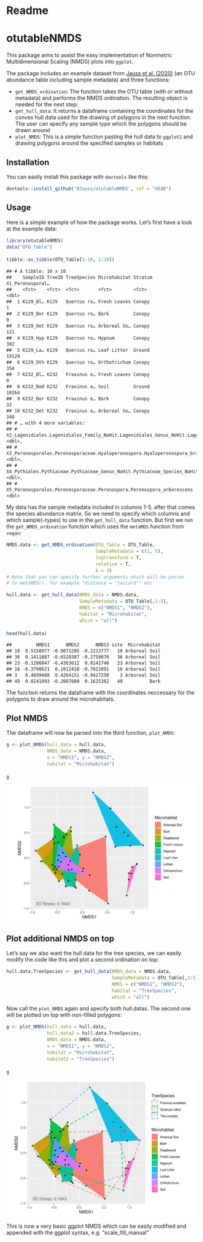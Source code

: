 Readme
================

# otutableNMDS

This package aims to assist the easy implementation of Nonmetric
Multidimensional Scaling (NMDS) plots into `ggplot`.

The package includes an example dataset from [Jauss et
al. (2020)](%22https://www.frontiersin.org/articles/10.3389/fmicb.2020.592189/%22)
(an OTU abundance table including sample metadata) and three functions:

  - `get_NMDS_ordination`: The function takes the OTU table (with or
    without metadata) and performs the NMDS ordination. The resulting
    object is needed for the next step:
  - `get_hull_data`: It returns a dataframe containing the coordinates
    for the convex hull data used for the drawing of polygons in the
    next function. The user can specify any sample type which the
    polygons should be drawn around
  - `plot_NMDS`: This is a simple function pasting the hull data to
    `ggplot2` and drawing polygons around the specified samples or
    habitats

## Installation

You can easily install this package with `devtools` like this:

``` r
devtools::install_github('RJauss/otutableNMDS', ref = "HEAD")
```

## Usage

Here is a simple example of how the package works. Let’s first have a
look at the example data:

``` r
library(otutableNMDS)
data("OTU_Table")

tibble::as_tibble(OTU_Table[1:10, 1:10])
```

    ## # A tibble: 10 x 10
    ##    SampleID TreeID TreeSpecies Microhabitat Stratum X1_Peronosporal…
    ##    <fct>    <fct>  <fct>       <fct>        <fct>              <dbl>
    ##  1 K129_Bl… K129   Quercus ro… Fresh Leaves Canopy                 1
    ##  2 K129_Bor K129   Quercus ro… Bark         Canopy                 0
    ##  3 K129_Det K129   Quercus ro… Arboreal So… Canopy               121
    ##  4 K129_Hyp K129   Quercus ro… Hypnum       Canopy               382
    ##  5 K129_La… K129   Quercus ro… Leaf Litter  Ground             19129
    ##  6 K129_Oth K129   Quercus ro… Orthotrichum Canopy               354
    ##  7 K232_Bl… K232   Fraxinus e… Fresh Leaves Canopy                 0
    ##  8 K232_Bod K232   Fraxinus e… Soil         Ground             10264
    ##  9 K232_Bor K232   Fraxinus e… Bark         Canopy                32
    ## 10 K232_Det K232   Fraxinus e… Arboreal So… Canopy               348
    ## # … with 4 more variables:
    ## #   X2_Lagenidiales.Lagenidiales_Family_NoHit.Lagenidiales_Genus_NoHit.Lagenidiales_Species_NoHit <dbl>,
    ## #   X3_Peronosporales.Peronosporaceae.Hyaloperonospora.Hyaloperonospora_brassicae <dbl>,
    ## #   X4_Pythiales.Pythiaceae.Pythiaceae_Genus_NoHit.Pythiaceae_Species_NoHit <dbl>,
    ## #   X5_Peronosporales.Peronosporaceae.Peronospora.Peronospora_arborescens <dbl>

My data has the sample metadata included in columns 1-5, after that
comes the species abundance matrix. So we need to specify which columns
and which sample(-types) to use in the `get_hull_data` function. But
first we run the `get_NMDS_ordination` function which uses the `metaMDS`
function from `vegan`:

``` r
NMDS.data <- get_NMDS_ordination(OTU_Table = OTU_Table, 
                                 SampleMetadata = c(1, 5), 
                                 logtransform = T, 
                                 relative = T, 
                                 k = 3)
# Note that you can specify further arguments which will be passes
# to metaMDS(), for example "distance = 'jaccard'" etc
```

``` r
hull.data <- get_hull_data(NMDS_data = NMDS.data, 
                           SampleMetadata = OTU_Table[,1:5], 
                           NMDS = c("NMDS1", "NMDS2"), 
                           habitat = "Microhabitat", 
                           which = "all")

head(hull.data)
```

    ##         NMDS1      NMDS2      NMDS3 site  Microhabitat
    ## 10  0.5158977 -0.9071205 -0.2233777   10 Arboreal Soil
    ## 36  0.1411887 -0.6528387 -0.2759070   36 Arboreal Soil
    ## 23 -0.1286047 -0.4363612  0.8141746   23 Arboreal Soil
    ## 16 -0.3790621  0.1012418 -0.7022891   16 Arboreal Soil
    ## 3   0.4699488  0.4264151 -0.9427250    3 Arboreal Soil
    ## 49  0.0241093 -0.2087880  0.1625382   49          Bark

The function returns the dataframe with the coordinates neccessary for
the polygons to draw around the microhabitats.

## Plot NMDS

The dataframe will now be parsed into the third function, `plot_NMDS`:

``` r
g <- plot_NMDS(hull_data = hull.data, 
               NMDS_data = NMDS.data, 
               x = "NMDS1", y = "NMDS2", 
               habitat = "Microhabitat")

g
```

![](Readme_files/figure-gfm/Plot%20NMDS-1.png)<!-- -->

## Plot additional NMDS on top

Let’s say we also want the hull data for the tree species, we can easily
modify the code like this and plot a second ordination on top:

``` r
hull.data.TreeSpecies <- get_hull_data(NMDS_data = NMDS.data, 
                                       SampleMetadata = OTU_Table[,1:5],
                                       NMDS = c("NMDS1", "NMDS2"), 
                                       habitat = "TreeSpecies", 
                                       which = "all")
```

Now call the `plot_NMDS` again and specify both hull.datas. The second
one will be plotted on top with non-filled polygons:

``` r
g <- plot_NMDS(hull_data = hull.data, 
               hull_data2 = hull.data.TreeSpecies, 
               NMDS_data = NMDS.data, 
               x = "NMDS1", y = "NMDS2", 
               habitat = "Microhabitat", 
               habitat2 = "TreeSpecies")

g
```

![](Readme_files/figure-gfm/Plot%20NMDS%20two%20dataframes-1.png)<!-- -->

This is now a very basic ggplot NMDS which can be easily modified and
appended with the ggplot syntax, e.g. “scale\_fill\_manual”
